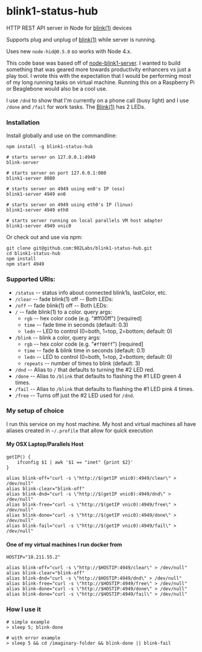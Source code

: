 # blink1-status-hub
HTTP REST API server in Node for [blink(1)](https://blink1.thingm.com/) devices

Supports plug and unplug of [blink(1)](https://blink1.thingm.com/) while server is running.

Uses new `node-hid@0.5.0` so works with Node 4.x.

This code base was based off of [node-blink1-server](https://www.npmjs.com/package/node-blink1-server). I wanted to build something that was geared more towards productivity enhancers vs just a play tool. I wrote this with the expectation that I would be performing most of my long running tasks on virtual machine. Running this on a Raspberry Pi or Beaglebone would also be a cool use.

I use `/dnd` to show that I'm currently on a phone call (busy light) and I use `/done` and `/fail` for work tasks. The [Blink(1)](https://blink1.thingm.com/) has 2 LEDs.

### Installation

Install globally and use on the commandline:
```
npm install -g blink1-status-hub

# starts server on 127.0.0.1:4949
blink-server

# starts server on port 127.0.0.1:080
blink1-server 8080

# starts server on 4949 using en0's IP (osx)
blink1-server 4949 en0

# starts server on 4949 using eth0's IP (linux)
blink1-server 4949 eth0

# starts server running on local parallels VM host adapter
blink1-server 4949 vnic0
```

Or check out and use via npm:
```
git clone git@github.com:902Labs/blink1-status-hub.git
cd blink1-status-hub
npm install
npm start 4949
```

### Supported URIs:
- `/status`  -- status info about connected blink1s, lastColor, etc.
- `/clear` -- fade blink(1) off -- Both LEDs:
- `/off` -- fade blink(1) off -- Both LEDs:
- `/` -- fade blink(1) to a color. query args:
    - `rgb` -- hex color code (e.g. "#ff00ff") [required]
    - `time` -- fade time in seconds (default: 0.3)
    - `ledn` -- LED to control (0=both, 1=top, 2=bottom; default: 0)
- `/blink` -- blink a color, query args:
    - `rgb` -- hex color code (e.g. "`#ff00ff`") [required]
    - `time` -- fade & blink time in seconds (default: 0.1)
    - `ledn` -- LED to control (0=both, 1=top, 2=bottom; default: 0)
    - `repeats` -- number of times to blink (default: 3)
- `/dnd` -- Alias to `/` that defaults to turning the #2 LED red.
- `/done` -- Alias to `/blink` that defaults to flashing the #1 LED green 4 times.
- `/fail` -- Alias to `/blink` that defaults to flashing the #1 LED pink 4 times.
- `/free` -- Turns off just the #2 LED used for `/dnd`.

### My setup of choice

I run this service on my host machine. My host and virtual machines all have aliases created in `~/.profile` that allow for quick execution

#### My OSX Laptop/Parallels Host
```
getIP() {
	ifconfig $1 | awk '$1 == "inet" {print $2}'
}

alias blink-off="curl -s \"http://$(getIP vnic0):4949/clear\" > /dev/null"
alias blink-clear="blink-off"
alias blink-dnd="curl -s \"http://$(getIP vnic0):4949/dnd\" > /dev/null"
alias blink-free="curl -s \"http://$(getIP vnic0):4949/free\" > /dev/null"
alias blink-done="curl -s \"http://$(getIP vnic0):4949/done\" > /dev/null"
alias blink-fail="curl -s \"http://$(getIP vnic0):4949/fail\" > /dev/null"
```

#### One of my virtual machines I run docker from
```
HOSTIP="10.211.55.2"

alias blink-off="curl -s \"http://$HOSTIP:4949/clear\" > /dev/null"
alias blink-clear="blink-off"
alias blink-dnd="curl -s \"http://$HOSTIP:4949/dnd\" > /dev/null"
alias blink-free="curl -s \"http://$HOSTIP:4949/free\" > /dev/null"
alias blink-done="curl -s \"http://$HOSTIP:4949/done\" > /dev/null"
alias blink-done="curl -s \"http://$HOSTIP:4949/fail\" > /dev/null"
```

### How I use it

```
# simple example
> sleep 5; blink-done

# with error example
> sleep 5 && cd /imaginary-folder && blink-done || blink-fail
```

